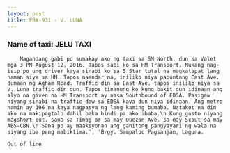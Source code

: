 ```yaml
---
layout: post
title: EBX-931 - V. LUNA
---
```


### Name of taxi: JELU TAXI

        Magandang gabi po sumakay ako ng taxi sa SM North, dun sa Valet mga 3 PM August 12, 2016. Tapos sabi ko sa HM Transport. Mukang nag-isip po ung driver kaya sinabi ko sa 5 Star tutal na magkatapat lang naman siya sa HM. Tapos naandar na, iniliko niya papuntang East Ave. dumaan ng Agham Road. Traffic din sa East Ave. tapos iniliko niya sa V. Luna traffic din dun. Tapos tinanung ko kung bakit dun idinaan ang alyo na given na HM Transport ay nasa Southbound of EDSA. Pasigaw niyang sinabi na traffic daw sa EDSA kaya dun niya idinaan. Ang metro namin ay 106 na kaya nagpasya ng lang kaming bumaba. Natakot na din ako na makipagtalo dahil baka hindi pa ako ibaba.\n Kung gusto niyang magshort cut, sana sa Timog or sa may Quezon Ave. sa may Scout sa may ABS-CBN.\n Sana po ay maaksyonan ang ganitong pangyayari ng wala na siyang iba pang mabiktima.', 'Brgy. Sampaloc Pagsanjan, Laguna.

```Out of line```
